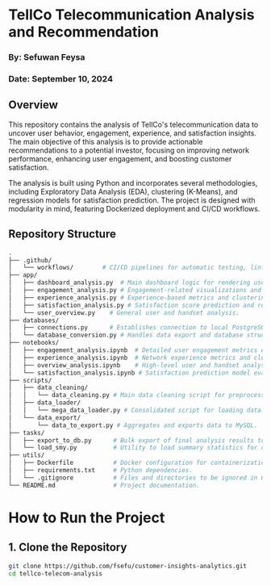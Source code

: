 # TellCo Telecommunication Analysis and Recommendation

### By: Sefuwan Feysa  
### Date: September 10, 2024

## Overview

This repository contains the analysis of TellCo's telecommunication data to uncover user behavior, engagement, experience, and satisfaction insights. The main objective of this analysis is to provide actionable recommendations to a potential investor, focusing on improving network performance, enhancing user engagement, and boosting customer satisfaction.

The analysis is built using Python and incorporates several methodologies, including Exploratory Data Analysis (EDA), clustering (K-Means), and regression models for satisfaction prediction. The project is designed with modularity in mind, featuring Dockerized deployment and CI/CD workflows.

## Repository Structure

```bash
.
├── .github/
│   └── workflows/        # CI/CD pipelines for automatic testing, linting, and deployment.
├── app/
│   ├── dashboard_analysis.py  # Main dashboard logic for rendering user behavior, engagement, experience, and satisfaction insights.
│   ├── engagement_analysis.py # Engagement-related visualizations and metrics.
│   ├── experience_analysis.py # Experience-based metrics and clustering insights.
│   ├── satisfaction_analysis.py # Satisfaction score prediction and regression performance.
│   └── user_overview.py    # General user and handset analysis.
├── databases/
│   ├── connections.py      # Establishes connection to local PostgreSQL and MySQL databases.
│   └── database_conversion.py # Handles data export and database structure conversion.
├── notebooks/
│   ├── engagement_analysis.ipynb  # Detailed user engagement metrics exploration.
│   ├── experience_analysis.ipynb  # Network experience metrics and clustering insights.
│   ├── overview_analysis.ipynb    # High-level user and handset analysis.
│   └── satisfaction_analysis.ipynb # Satisfaction prediction model evaluation.
├── scripts/
│   ├── data_cleaning/      
│   │   └── data_cleaning.py # Main data cleaning script for preprocessing.
│   ├── data_loader/
│   │   └── mega_data_loader.py # Consolidated script for loading data.
│   └── data_export/
│       └── data_to_export.py # Aggregates and exports data to MySQL.
├── tasks/
│   ├── export_to_db.py      # Bulk export of final analysis results to the database.
│   └── load_smy.py          # Utility to load summary statistics for data interpretation.
├── utils/
│   ├── Dockerfile           # Docker configuration for containerization.
│   ├── requirements.txt     # Python dependencies.
│   └── .gitignore           # Files and directories to be ignored in Git.
└── README.md                # Project documentation.

```

# How to Run the Project

## 1. Clone the Repository

```bash
git clone https://github.com/fsefu/customer-insights-analytics.git
cd tellco-telecom-analysis
```
